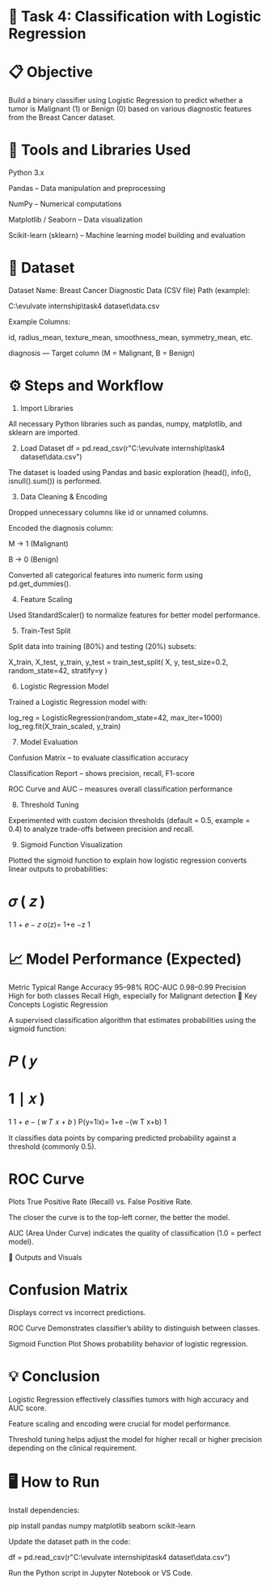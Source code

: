 
 # 🧠 Task 4: Classification with Logistic Regression
# 📋 Objective

Build a binary classifier using Logistic Regression to predict whether a tumor is Malignant (1) or Benign (0) based on various diagnostic features from the Breast Cancer dataset.

# 🧰 Tools and Libraries Used

Python 3.x

Pandas – Data manipulation and preprocessing

NumPy – Numerical computations

Matplotlib / Seaborn – Data visualization

Scikit-learn (sklearn) – Machine learning model building and evaluation

# 📂 Dataset

Dataset Name: Breast Cancer Diagnostic Data (CSV file)
Path (example):

C:\evulvate internship\task4 dataset\data.csv

Example Columns:

id, radius_mean, texture_mean, smoothness_mean, symmetry_mean, etc.

diagnosis — Target column (M = Malignant, B = Benign)

# ⚙️ Steps and Workflow
1. Import Libraries

All necessary Python libraries such as pandas, numpy, matplotlib, and sklearn are imported.

2. Load Dataset
df = pd.read_csv(r"C:\evulvate internship\task4 dataset\data.csv")


The dataset is loaded using Pandas and basic exploration (head(), info(), isnull().sum()) is performed.

3. Data Cleaning & Encoding

Dropped unnecessary columns like id or unnamed columns.

Encoded the diagnosis column:

M → 1 (Malignant)

B → 0 (Benign)

Converted all categorical features into numeric form using pd.get_dummies().

4. Feature Scaling

Used StandardScaler() to normalize features for better model performance.

5. Train-Test Split

Split data into training (80%) and testing (20%) subsets:

X_train, X_test, y_train, y_test = train_test_split(
    X, y, test_size=0.2, random_state=42, stratify=y
)

6. Logistic Regression Model

Trained a Logistic Regression model with:

log_reg = LogisticRegression(random_state=42, max_iter=1000)
log_reg.fit(X_train_scaled, y_train)

7. Model Evaluation

Confusion Matrix – to evaluate classification accuracy

Classification Report – shows precision, recall, F1-score

ROC Curve and AUC – measures overall classification performance

8. Threshold Tuning

Experimented with custom decision thresholds (default = 0.5, example = 0.4) to analyze trade-offs between precision and recall.

9. Sigmoid Function Visualization

Plotted the sigmoid function to explain how logistic regression converts linear outputs to probabilities:

𝜎
(
𝑧
)
=
1
1
+
𝑒
−
𝑧
σ(z)=
1+e
−z
1
	​

# 📈 Model Performance (Expected)
Metric	Typical Range
Accuracy	95–98%
ROC-AUC	0.98–0.99
Precision	High for both classes
Recall	High, especially for Malignant detection
🧩 Key Concepts
Logistic Regression

A supervised classification algorithm that estimates probabilities using the sigmoid function:

𝑃
(
𝑦
=
1
∣
𝑥
)
=
1
1
+
𝑒
−
(
𝑤
𝑇
𝑥
+
𝑏
)
P(y=1∣x)=
1+e
−(w
T
x+b)
1
	​


It classifies data points by comparing predicted probability against a threshold (commonly 0.5).

# ROC Curve

Plots True Positive Rate (Recall) vs. False Positive Rate.

The closer the curve is to the top-left corner, the better the model.

AUC (Area Under Curve) indicates the quality of classification (1.0 = perfect model).

🧾 Outputs and Visuals
# Confusion Matrix
Displays correct vs incorrect predictions.

ROC Curve
Demonstrates classifier’s ability to distinguish between classes.

Sigmoid Function Plot
Shows probability behavior of logistic regression.

# 💡 Conclusion

Logistic Regression effectively classifies tumors with high accuracy and AUC score.

Feature scaling and encoding were crucial for model performance.

Threshold tuning helps adjust the model for higher recall or higher precision depending on the clinical requirement.

# 🖥️ How to Run

Install dependencies:

pip install pandas numpy matplotlib seaborn scikit-learn


Update the dataset path in the code:

df = pd.read_csv(r"C:\evulvate internship\task4 dataset\data.csv")


Run the Python script in Jupyter Notebook or VS Code.
